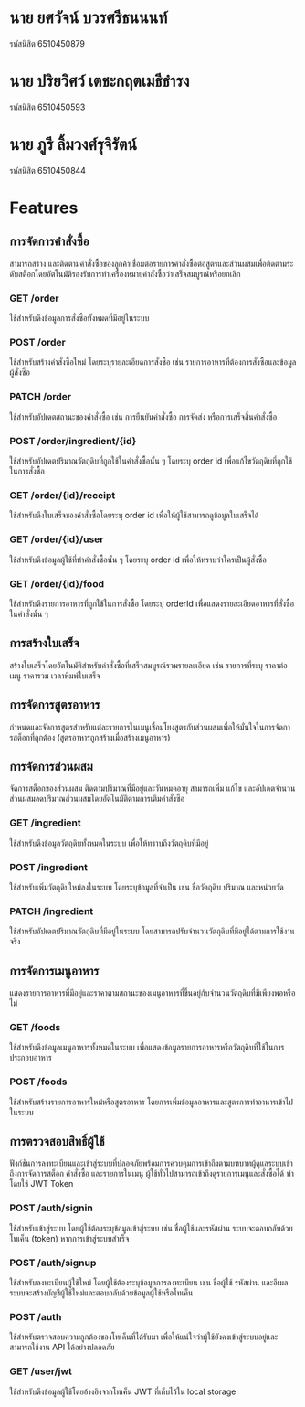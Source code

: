 # นาย ยศวัจน์ บวรศรีธนนนท์
รหัสนิสิต 6510450879

# นาย ปริยวิศว์ เตชะกฤตเมธีธำรง
รหัสนิสิต 6510450593

# นาย ภูรี ลิ้มวงศ์รุจิรัตน์
รหัสนิสิต 6510450844

# Features

## การจัดการคำสั่งซื้อ
สามารถสร้าง และติดตามคำสั่งซื้อของลูกค้าเชื่อมต่อรายการคำสั่งซื้อต่อสูตรและส่วนผสมเพื่อติดตามระดับสต็อกโดยอัตโนมัติรองรับการทำเครื่องหมายคำสั่งซื้อว่าเสร็จสมบูรณ์หรือยกเลิก

### GET /order
ใช้สำหรับดึงข้อมูลการสั่งซื้อทั้งหมดที่มีอยู่ในระบบ

### POST /order
ใช้สำหรับสร้างคำสั่งซื้อใหม่ โดยระบุรายละเอียดการสั่งซื้อ เช่น รายการอาหารที่ต้องการสั่งซื้อและข้อมูลผู้สั่งซื้อ

### PATCH /order
ใช้สำหรับอัปเดตสถานะของคำสั่งซื้อ เช่น การยืนยันคำสั่งซื้อ การจัดส่ง หรือการเสร็จสิ้นคำสั่งซื้อ

### POST /order/ingredient/{id}
ใช้สำหรับอัปเดตปริมาณวัตถุดิบที่ถูกใช้ในคำสั่งซื้อนั้น ๆ โดยระบุ order id เพื่อแก้ไขวัตถุดิบที่ถูกใช้ในการสั่งซื้อ

### GET /order/{id}/receipt
ใช้สำหรับดึงใบเสร็จของคำสั่งซื้อโดยระบุ order id เพื่อให้ผู้ใช้สามารถดูข้อมูลใบเสร็จได้

### GET /order/{id}/user
ใช้สำหรับดึงข้อมูลผู้ใช้ที่ทำคำสั่งซื้อนั้น ๆ โดยระบุ order id เพื่อให้ทราบว่าใครเป็นผู้สั่งซื้อ

### GET /order/{id}/food
ใช้สำหรับดึงรายการอาหารที่ถูกใช้ในการสั่งซื้อ โดยระบุ orderId เพื่อแสดงรายละเอียดอาหารที่สั่งซื้อในคำสั่งนั้น ๆ

## การสร้างใบเสร็จ
สร้างใบเสร็จโดยอัตโนมัติสำหรับคำสั่งซื้อที่เสร็จสมบูรณ์รวมรายละเอียด เช่น รายการที่ระบุ ราคาต่อเมนู ราคารวม เวลาพิมพ์ใบเสร็จ

## การจัดการสูตรอาหาร
กำหนดและจัดการสูตรสำหรับแต่ละรายการในเมนูเชื่อมโยงสูตรกับส่วนผสมเพื่อให้มั่นใจในการจัดการสต็อกที่ถูกต้อง (สูตรอาหารถูกสร้างเมื่อสร้างเมนูอาหาร)

## การจัดการส่วนผสม
จัดการสต็อกของส่วนผสม ติดตามปริมาณที่มีอยู่และวันหมดอายุ
สามารถเพิ่ม แก้ไข และอัปเดตจำนวนส่วนผสมลดปริมาณส่วนผสมโดยอัตโนมัติตามการเติมคำสั่งซื้อ

### GET /ingredient
ใช้สำหรับดึงข้อมูลวัตถุดิบทั้งหมดในระบบ เพื่อให้ทราบถึงวัตถุดิบที่มีอยู่

### POST /ingredient
ใช้สำหรับเพิ่มวัตถุดิบใหม่ลงในระบบ โดยระบุข้อมูลที่จำเป็น เช่น ชื่อวัตถุดิบ ปริมาณ และหน่วยวัด

### PATCH /ingredient
ใช้สำหรับอัปเดตปริมาณวัตถุดิบที่มีอยู่ในระบบ โดยสามารถปรับจำนวนวัตถุดิบที่มีอยู่ได้ตามการใช้งานจริง

## การจัดการเมนูอาหาร
แสดงรายการอาหารที่มีอยู่และราคาตามสถานะของเมนูอาหารที่ขึ้นอยู่กับจำนวนวัตถุดิบที่มีเพียงพอหรือไม่

### GET /foods
ใช้สำหรับดึงข้อมูลเมนูอาหารทั้งหมดในระบบ เพื่อแสดงข้อมูลรายการอาหารหรือวัตถุดิบที่ใช้ในการประกอบอาหาร

### POST /foods
ใช้สำหรับสร้างรายการอาหารใหม่หรือสูตรอาหาร โดยการเพิ่มข้อมูลอาหารและสูตรการทำอาหารเข้าไปในระบบ

## การตรวจสอบสิทธิ์ผู้ใช้
ฟังก์ชันการลงทะเบียนและเข้าสู่ระบบที่ปลอดภัยพร้อมการควบคุมการเข้าถึงตามบทบาทผู้ดูแลระบบเข้าถึงการจัดการสต็อก คำสั่งซื้อ และรายการในเมนู
ผู้ใช้ทั่วไปสามารถเข้าถึงดูรายการเมนูและสั่งซื้อได้ ทำโดยใช้ JWT Token 

### POST /auth/signin
ใช้สำหรับเข้าสู่ระบบ โดยผู้ใช้ต้องระบุข้อมูลเข้าสู่ระบบ เช่น ชื่อผู้ใช้และรหัสผ่าน ระบบจะตอบกลับด้วยโทเค็น (token) หากการเข้าสู่ระบบสำเร็จ

### POST /auth/signup
ใช้สำหรับลงทะเบียนผู้ใช้ใหม่ โดยผู้ใช้ต้องระบุข้อมูลการลงทะเบียน เช่น ชื่อผู้ใช้ รหัสผ่าน และอีเมล ระบบจะสร้างบัญชีผู้ใช้ใหม่และตอบกลับด้วยข้อมูลผู้ใช้หรือโทเค็น

### POST /auth
ใช้สำหรับตรวจสอบความถูกต้องของโทเค็นที่ได้รับมา เพื่อให้แน่ใจว่าผู้ใช้ยังคงเข้าสู่ระบบอยู่และสามารถใช้งาน API ได้อย่างปลอดภัย

### GET /user/jwt
ใช้สำหรับดึงข้อมูลผู้ใช้โดยอ้างอิงจากโทเค็น JWT ที่เก็บไว้ใน local storage
